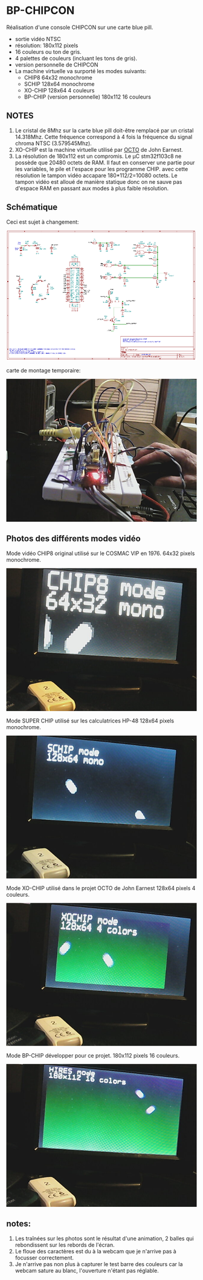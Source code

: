 BP-CHIPCON
=

Réalisation d'une console CHIPCON sur une carte blue pill.

* sortie vidéo NTSC
* résolution: 180x112 pixels
* 16 couleurs ou ton de gris.
* 4 palettes de couleurs (incluant les tons de gris).
* version personnelle de CHIPCON
* La machine virtuelle va surporté les modes suivants:
  * CHIP8 64x32 monochrome
  * SCHIP 128x64 monochrome
  * XO-CHIP 128x64  4 couleurs
  * BP-CHIP (version personnelle) 180x112 16 couleurs

NOTES
-

1. Le cristal de 8Mhz sur la carte blue pill doit-être remplacé par un cristal 14.318Mhz. Cette fréquence correspond à 4 fois la fréquence du signal chroma NTSC (3.579545Mhz).
2. XO-CHIP est la machine virtuelle utilisé par [OCTO](https://github.com/JohnEarnest/Octo) de John Earnest.
3. La résolution de 180x112 est un compromis. Le µC stm32f103c8 ne possède que 20480 octets de RAM. Il faut en conserver une partie pour les variables,
le pile et l'espace pour les programme CHIP. avec cette résolution le tampon vidéo accapare 180*112/2=10080 octets. Le tampon vidéo est alloué de manière statique donc on ne sauve pas d'espace RAM en passant aux modes à plus faible résolution.

Schématique
-
Ceci est sujet à changement:

![schématique](bp-chipcon-schematic.png)

carte de montage temporaire:

![prototype](prototyping-board.jpg)

Photos des différents modes vidéo
-
Mode vidéo CHIP8 original utilisé sur le COSMAC VIP en 1976.
64x32 pixels monochrome.

![mode vidéo CHIP8](vmode-chip8.jpg)

Mode SUPER CHIP utilisé sur les calculatrices HP-48
128x64 pixels monochrome.

![mode vidéo SCHIP](vmode-schip.jpg)

Mode XO-CHIP utilisé dans le projet OCTO de John Earnest
128x64 pixels 4 couleurs.

![mode vidéo XO-CHIP](vmode-xo-chip.jpg)

Mode BP-CHIP  développer pour ce projet.
180x112 pixels 16 couleurs.

![mode vidéo BP-CHIP](vmode-bp-chip.jpg)

notes:
-

1. Les traînées sur les photos sont le résultat d'une animation, 2 balles qui rebondissent sur les rebords de l'écran. 
1. Le floue des caractères est du à la webcam que je n'arrive pas à focusser correctement.
1. Je n'arrive pas non plus à capturer le test barre des couleurs car la webcam sature au blanc, l'ouverture n'étant pas réglable.


